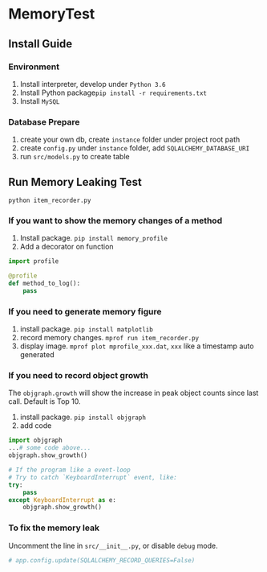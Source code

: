 # MemoryTest

## Install Guide
 
### Environment
1. Install interpreter, develop under `Python 3.6`
2. Install Python package`pip install -r requirements.txt`
3. Install `MySQL`

### Database Prepare
1. create your own db, create `instance` folder under project root path
2. create `config.py` under `instance` folder, add `SQLALCHEMY_DATABASE_URI`
3. run `src/models.py` to create table

## Run Memory Leaking Test
```shell
python item_recorder.py
```

### If you want to show the memory changes of a method
1. Install package. `pip install memory_profile`
2. Add a decorator on function
```python
import profile

@profile
def method_to_log():
    pass
```

### If you need to generate memory figure
1. install package. `pip install matplotlib`
2. record memory changes. `mprof run item_recorder.py`
3. display image. `mprof plot mprofile_xxx.dat`, `xxx` like a timestamp auto generated


### If you need to record object growth
The `objgraph.growth` will show the increase in peak object counts since last call.
Default is Top 10.
1. install package. `pip install objgraph`
2. add code
```python
import objgraph
...# some code above...
objgraph.show_growth()

# If the program like a event-loop
# Try to catch `KeyboardInterrupt` event, like:
try:
    pass
except KeyboardInterrupt as e:
    objgraph.show_growth()

```

### To fix the memory leak
Uncomment the line in `src/__init__.py`, or disable `debug` mode.
```python
# app.config.update(SQLALCHEMY_RECORD_QUERIES=False)
```